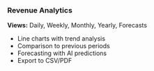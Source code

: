 ### **Revenue Analytics**

**Views:** Daily, Weekly, Monthly, Yearly, Forecasts

- Line charts with trend analysis
- Comparison to previous periods
- Forecasting with AI predictions
- Export to CSV/PDF
